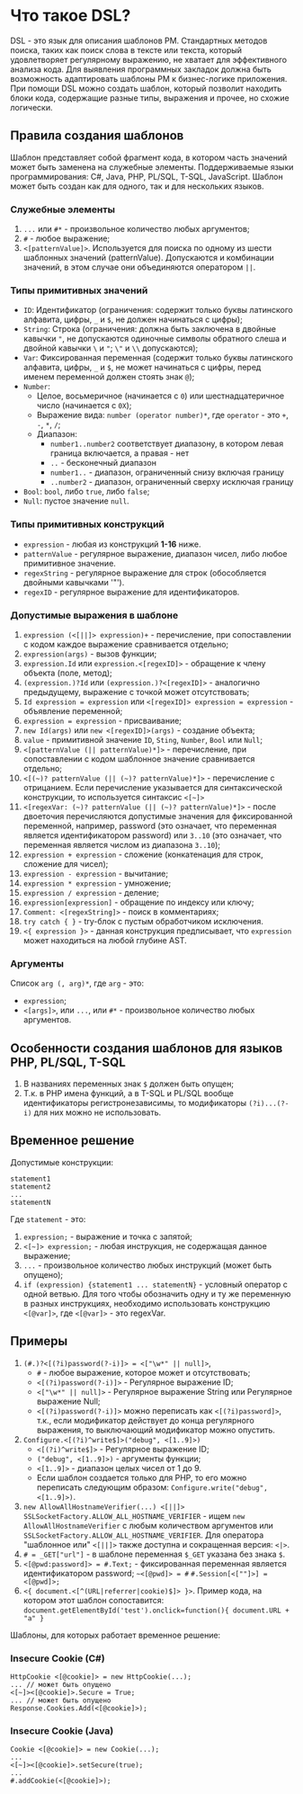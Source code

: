 # Что такое DSL?

DSL - это язык для описания шаблонов PM. Стандартных методов поиска, таких как поиск слова в тексте или текста, который удовлетворяет регулярному выражению, не хватает для эффективного анализа кода.
Для выявления программных закладок должна быть возможность адаптировать шаблоны PM к бизнес-логике приложения. При помощи DSL можно создать шаблон, который позволит находить блоки кода, содержащие разные типы, выражения и прочее, но схожие логически.

## Правила создания шаблонов

Шаблон представляет собой фрагмент кода, в котором часть значений может быть заменена на служебные элементы. Поддерживаемые языки программирования: С#, Java, PHP, PL/SQL, T-SQL, JavaScript. Шаблон может быть создан как для одного, так и для нескольких языков.

### Служебные элементы

1. `...` или `#*` - произвольное количество любых аргументов;
2. `#` - любое выражение;
3. `<[patternValue]>`. Используется для поиска по одному из шести шаблонных значений (patternValue). Допускаются и комбинации значений, в этом случае они объединяются оператором `||`.

### Типы примитивных значений

* `ID`: Идентификатор (ограничения: содержит только буквы латинского алфавита, цифры, `_` и `$`, не должен начинаться с цифры);
* `String`: Строка (ограничения: должна быть заключена в двойные кавычки `"`, не допускаются одиночные символы обратного слеша и двойной кавычки `\` и `"`; `\"` и `\\` допускаются);
* `Var`: Фиксированная переменная (содержит только буквы латинского алфавита, цифры, `_` и `$`, не может начинаться с цифры, перед именем переменной должен стоять знак `@`);
* `Number`:
    * Целое, восьмеричное (начинается с `0`) или шестнадцатеричное число (начинается с `0X`);
    * Выражение вида: `number (operator number)*`, где `operator` - это `+`, `-`, `*`, `/`;
    * Диапазон:
		* `number1..number2` соответствует диапазону, в котором левая граница включается, а правая - нет
		* `..` - бесконечный диапазон
		* `number1..` - диапазон, ограниченный снизу включая границу
		* `..number2` - диапазон, ограниченный сверху исключая границу
* `Bool`: `bool`, либо `true`, либо `false`;
* `Null`: пустое значение `null`.

### Типы примитивных конструкций

* `expression` - любая из конструкций **1-16** ниже.
* `patternValue` - регулярное выражение, диапазон чисел, либо любое примитивное значение.
* `regexString` - регулярное выражение для строк (обособляется двойными кавычками '"').
* `regexID` - регулярное выражение для идентификаторов.

### Допустимые выражения в шаблоне

1. `expression (<[||]> expression)+` - перечисление, при сопоставлении с кодом каждое выражение сравнивается отдельно;
2. `expression(args)` - вызов функции;
3. `expression.Id` или `expression.<[regexID]>` - обращение к члену объекта (поле, метод);
4. `(expression.)?Id` или `(expression.)?<[regexID]>` - аналогично предыдущему, выражение с точкой может отсутствовать;
5. `Id expression = expression` или `<[regexID]> expression = expression` - объявление переменной;
6. `expression = expression` - присваивание;
7. `new Id(args)` или `new <[regexID]>(args)` - создание объекта; 
8. `value` - примитивной значение `ID`, `Sting`, `Number`, `Bool` или `Null`;
9. `<[patternValue (|| patternValue)*]>` - перечисление, при сопоставлении с кодом шаблонное значение сравнивается отдельно;
10. `<[(~)? patternValue (|| (~)? patternValue)*]>` - перечисление с отрицанием. Если перечисление указывается для синтаксической конструкции, то используется синтаксис `<[~]>` 
11. `<[regexVar: (~)? patternValue (|| (~)? patternValue)*]>` - после двоеточия перечисляются допустимые значения для фиксированной переменной, например, password (это означает, что переменная является идентификатором password) или `3..10` (это означает, что переменная является числом из диапазона `3..10`);
12. `expression + expression` - сложение (конкатенация для строк, сложение для чисел);
13. `expression - expression` - вычитание;
14. `expression * expression` - умножение;
15. `expression / expression` - деление;
16. `expression[expression]` - обращение по индексу или ключу;
17. `Comment: <[regexString]>` - поиск в комментариях;
18. `try catch { }` - try-блок с пустым обработчиком исключения.
19. `<{ expression }>` - данная конструкция предписывает, что `expression` может находиться на любой глубине AST.

### Аргументы

Список `arg (, arg)*`, где `arg` - это:
* `expression`;
* `<[args]>`, или `...`, или `#*` - произвольное количество любых аргументов.

## Особенности создания шаблонов для языков PHP, PL/SQL, T-SQL

1. В названиях переменных знак `$` должен быть опущен;
2. Т.к. в PHP имена функций, а в T-SQL и PL/SQL вообще идентификаторы регистронезависимы, то модификаторы `(?i)...(?-i)` для них можно не использовать.

## Временное решение

Допустимые конструкции:
```
statement1
statement2
...
statementN
```
Где `statement` - это:
1. `expression;` - выражение и точка с запятой;
2. `<[~]> expression;` - любая инструкция, не содержащая данное выражение;
3. `...` - произвольное количество любых инструкций (может быть опущено);
4. `if (expression) {statement1 ... statementN}` - условный оператор с одной ветвью.
Для того чтобы обозначить одну и ту же переменную в разных инструкциях, необходимо использовать конструкцию `<[@var]>`, где `<[@var]>` - это regexVar.

## Примеры

1. `(#.)?<[(?i)password(?-i)]> = <["\w*" || null]>`,
	* `#` - любое выражение, которое может и отсутствовать;
	* `<[(?i)password(?-i)]>` - Регулярное выражение ID;
	* `<["\w*" || null]>` - Регулярное выражение String или Регулярное выражение Null;
	* `<[(?i)password(?-i)]>` можно переписать как `<[(?i)password]>`, т.к., если модификатор действует до конца регулярного выражения, то выключающий модификатор можно опустить.
2. `Configure.<[(?i)^write$]>("debug", <[1..9]>)`
	* `<[(?i)^write$]>` - Регулярное выражение ID;
	* `("debug", <[1..9]>)` - аргументы функции;
	* `<[1..9]>` - диапазон целых чисел от 1 до 9.
	* Если шаблон создается только для PHP, то его можно переписать следующим образом: `Configure.write("debug", <[1..9]>)`.
3. `new AllowAllHostnameVerifier(...) <[||]> SSLSocketFactory.ALLOW_ALL_HOSTNAME_VERIFIER` - ищем `new AllowAllHostnameVerifier` с любым количеством аргументов или `SSLSocketFactory.ALLOW_ALL_HOSTNAME_VERIFIER`. Для оператора "шаблонное или" `<[||]>` также доступна и сокращенная версия: `<|>`.
4. `# = _GET["url"]` - в шаблоне переменная `$_GET` указана без знака `$`.
5. `<[@pwd:password]> = #.Text;` - фиксированная переменная является идентификатором password;
   `~<[@pwd]> = #`
   `#.Session[<[""]>] = <[@pwd]>;`
6. `<{ document.<[^(URL|referrer|cookie)$]> }>`. Пример кода, на котором этот шаблон сопоставится:
`document.getElementById('test').onclick=function(){ document.URL + "a" }`

Шаблоны, для которых работает временное решение:

### Insecure Cookie (C#)

```
HttpCookie <[@cookie]> = new HttpCookie(...);
... // может быть опущено
<[~]><[@cookie]>.Secure = True;
... // может быть опущено
Response.Cookies.Add(<[@cookie]>);
```

### Insecure Cookie (Java)

```
Cookie <[@cookie]> = new Cookie(...);
...
<[~]><[@cookie]>.setSecure(true);
...
#.addCookie(<[@cookie]>);
```



